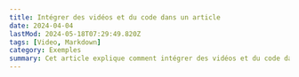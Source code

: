 ```yaml
---
title: Intégrer des vidéos et du code dans un article
date: 2024-04-04
lastMod: 2024-05-18T07:29:49.820Z
tags: [Video, Markdown]
category: Exemples
summary: Cet article explique comment intégrer des vidéos et du code dans un article.
---
```


